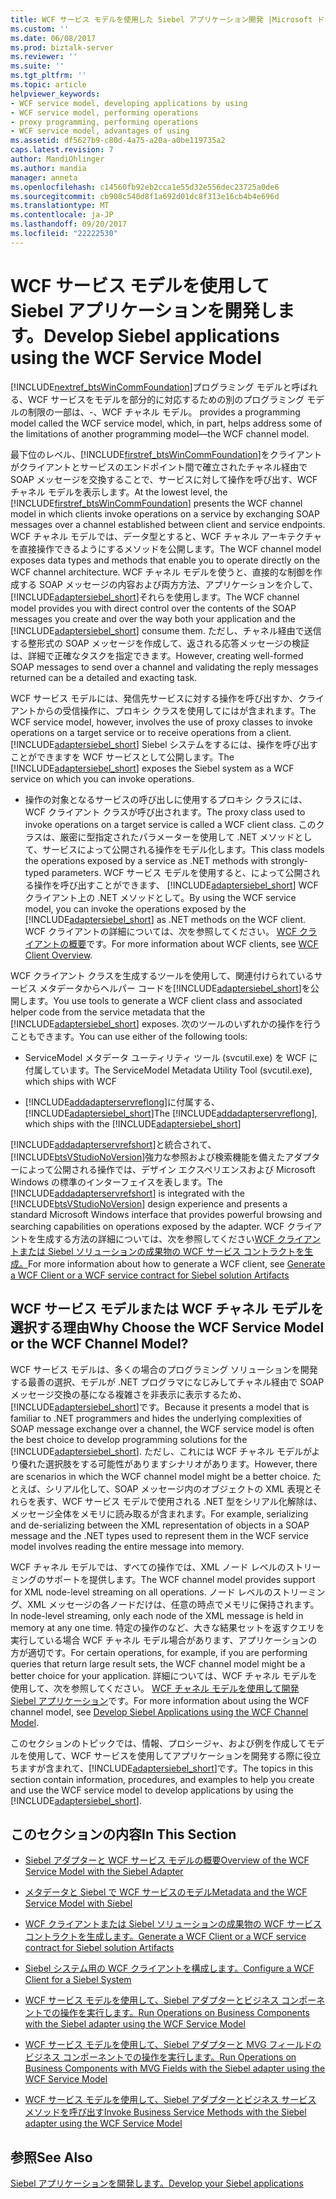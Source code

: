 ```yaml
---
title: WCF サービス モデルを使用した Siebel アプリケーション開発 |Microsoft ドキュメント
ms.custom: ''
ms.date: 06/08/2017
ms.prod: biztalk-server
ms.reviewer: ''
ms.suite: ''
ms.tgt_pltfrm: ''
ms.topic: article
helpviewer_keywords:
- WCF service model, developing applications by using
- WCF service model, performing operations
- proxy programming, performing operations
- WCF service model, advantages of using
ms.assetid: df5627b9-c80d-4a75-a20a-a0be119735a2
caps.latest.revision: 7
author: MandiOhlinger
ms.author: mandia
manager: anneta
ms.openlocfilehash: c14560fb92eb2cca1e55d32e556dec23725a0de6
ms.sourcegitcommit: cb908c540d8f1a692d01dc8f313e16cb4b4e696d
ms.translationtype: MT
ms.contentlocale: ja-JP
ms.lasthandoff: 09/20/2017
ms.locfileid: "22222530"
---
```

# <a name="develop-siebel-applications-using-the-wcf-service-model"></a><span data-ttu-id="d2903-102">WCF サービス モデルを使用して Siebel アプリケーションを開発します。</span><span class="sxs-lookup"><span data-stu-id="d2903-102">Develop Siebel applications using the WCF Service Model</span></span>
[!INCLUDE[nextref_btsWinCommFoundation](../../includes/nextref-btswincommfoundation-md.md)]<span data-ttu-id="d2903-103">プログラミング モデルと呼ばれる、WCF サービスをモデルを部分的に対応するための別のプログラミング モデルの制限の一部は、-、WCF チャネル モデル。</span><span class="sxs-lookup"><span data-stu-id="d2903-103"> provides a programming model called the WCF service model, which, in part, helps address some of the limitations of another programming model—the WCF channel model.</span></span>  
  
 <span data-ttu-id="d2903-104">最下位のレベル、[!INCLUDE[firstref_btsWinCommFoundation](../../includes/firstref-btswincommfoundation-md.md)]をクライアントがクライアントとサービスのエンドポイント間で確立されたチャネル経由で SOAP メッセージを交換することで、サービスに対して操作を呼び出す、WCF チャネル モデルを表示します。</span><span class="sxs-lookup"><span data-stu-id="d2903-104">At the lowest level, the [!INCLUDE[firstref_btsWinCommFoundation](../../includes/firstref-btswincommfoundation-md.md)] presents the WCF channel model in which clients invoke operations on a service by exchanging SOAP messages over a channel established between client and service endpoints.</span></span> <span data-ttu-id="d2903-105">WCF チャネル モデルでは、データ型とすると、WCF チャネル アーキテクチャを直接操作できるようにするメソッドを公開します。</span><span class="sxs-lookup"><span data-stu-id="d2903-105">The WCF channel model exposes data types and methods that enable you to operate directly on the WCF channel architecture.</span></span> <span data-ttu-id="d2903-106">WCF チャネル モデルを使うと、直接的な制御を作成する SOAP メッセージの内容および両方方法、アプリケーションを介して、[!INCLUDE[adaptersiebel_short](../../includes/adaptersiebel-short-md.md)]それらを使用します。</span><span class="sxs-lookup"><span data-stu-id="d2903-106">The WCF channel model provides you with direct control over the contents of the SOAP messages you create and over the way both your application and the [!INCLUDE[adaptersiebel_short](../../includes/adaptersiebel-short-md.md)] consume them.</span></span> <span data-ttu-id="d2903-107">ただし、チャネル経由で送信する整形式の SOAP メッセージを作成して、返される応答メッセージの検証は、詳細で正確なタスクを指定できます。</span><span class="sxs-lookup"><span data-stu-id="d2903-107">However, creating well-formed SOAP messages to send over a channel and validating the reply messages returned can be a detailed and exacting task.</span></span>  
  
 <span data-ttu-id="d2903-108">WCF サービス モデルには、発信先サービスに対する操作を呼び出すか、クライアントからの受信操作に、プロキシ クラスを使用してにはが含まれます。</span><span class="sxs-lookup"><span data-stu-id="d2903-108">The WCF service model, however, involves the use of proxy classes to invoke operations on a target service or to receive operations from a client.</span></span> <span data-ttu-id="d2903-109">[!INCLUDE[adaptersiebel_short](../../includes/adaptersiebel-short-md.md)] Siebel システムをするには、操作を呼び出すことができますを WCF サービスとして公開します。</span><span class="sxs-lookup"><span data-stu-id="d2903-109">The [!INCLUDE[adaptersiebel_short](../../includes/adaptersiebel-short-md.md)] exposes the Siebel system as a WCF service on which you can invoke operations.</span></span>  
  
-   <span data-ttu-id="d2903-110">操作の対象となるサービスの呼び出しに使用するプロキシ クラスには、WCF クライアント クラスが呼び出されます。</span><span class="sxs-lookup"><span data-stu-id="d2903-110">The proxy class used to invoke operations on a target service is called a WCF client class.</span></span> <span data-ttu-id="d2903-111">このクラスは、厳密に型指定されたパラメーターを使用して .NET メソッドとして、サービスによって公開される操作をモデル化します。</span><span class="sxs-lookup"><span data-stu-id="d2903-111">This class models the operations exposed by a service as .NET methods with strongly-typed parameters.</span></span> <span data-ttu-id="d2903-112">WCF サービス モデルを使用すると、によって公開される操作を呼び出すことができます、 [!INCLUDE[adaptersiebel_short](../../includes/adaptersiebel-short-md.md)] WCF クライアント上の .NET メソッドとして。</span><span class="sxs-lookup"><span data-stu-id="d2903-112">By using the WCF service model, you can invoke the operations exposed by the [!INCLUDE[adaptersiebel_short](../../includes/adaptersiebel-short-md.md)] as .NET methods on the WCF client.</span></span> <span data-ttu-id="d2903-113">WCF クライアントの詳細については、次を参照してください。 [WCF クライアントの概要](https://msdn.microsoft.com/library/ms735103.aspx)です。</span><span class="sxs-lookup"><span data-stu-id="d2903-113">For more information about WCF clients, see [WCF Client Overview](https://msdn.microsoft.com/library/ms735103.aspx).</span></span>   
  
 <span data-ttu-id="d2903-114">WCF クライアント クラスを生成するツールを使用して、関連付けられているサービス メタデータからヘルパー コードを[!INCLUDE[adaptersiebel_short](../../includes/adaptersiebel-short-md.md)]を公開します。</span><span class="sxs-lookup"><span data-stu-id="d2903-114">You use tools to generate a WCF client class and associated helper code from the service metadata that the [!INCLUDE[adaptersiebel_short](../../includes/adaptersiebel-short-md.md)] exposes.</span></span> <span data-ttu-id="d2903-115">次のツールのいずれかの操作を行うこともできます。</span><span class="sxs-lookup"><span data-stu-id="d2903-115">You can use either of the following tools:</span></span>  
  
-   <span data-ttu-id="d2903-116">ServiceModel メタデータ ユーティリティ ツール (svcutil.exe) を WCF に付属しています。</span><span class="sxs-lookup"><span data-stu-id="d2903-116">The ServiceModel Metadata Utility Tool (svcutil.exe), which ships with WCF</span></span>  
  
-   <span data-ttu-id="d2903-117">[!INCLUDE[addadapterservreflong](../../includes/addadapterservreflong-md.md)]に付属する、[!INCLUDE[adaptersiebel_short](../../includes/adaptersiebel-short-md.md)]</span><span class="sxs-lookup"><span data-stu-id="d2903-117">The [!INCLUDE[addadapterservreflong](../../includes/addadapterservreflong-md.md)], which ships with the [!INCLUDE[adaptersiebel_short](../../includes/adaptersiebel-short-md.md)]</span></span>  
  
 <span data-ttu-id="d2903-118">[!INCLUDE[addadapterservrefshort](../../includes/addadapterservrefshort-md.md)]と統合されて、[!INCLUDE[btsVStudioNoVersion](../../includes/btsvstudionoversion-md.md)]強力な参照および検索機能を備えたアダプターによって公開される操作では、デザイン エクスペリエンスおよび Microsoft Windows の標準のインターフェイスを表します。</span><span class="sxs-lookup"><span data-stu-id="d2903-118">The [!INCLUDE[addadapterservrefshort](../../includes/addadapterservrefshort-md.md)] is integrated with the [!INCLUDE[btsVStudioNoVersion](../../includes/btsvstudionoversion-md.md)] design experience and presents a standard Microsoft Windows interface that provides powerful browsing and searching capabilities on operations exposed by the adapter.</span></span> <span data-ttu-id="d2903-119">WCF クライアントを生成する方法の詳細については、次を参照してください[WCF クライアントまたは Siebel ソリューションの成果物の WCF サービス コントラクトを生成。](../../adapters-and-accelerators/adapter-siebel/generate-a-wcf-client-or-a-wcf-service-contract-for-siebel-solution-artifacts.md)</span><span class="sxs-lookup"><span data-stu-id="d2903-119">For more information about how to generate a WCF client, see [Generate a WCF Client or a WCF service contract for Siebel solution Artifacts](../../adapters-and-accelerators/adapter-siebel/generate-a-wcf-client-or-a-wcf-service-contract-for-siebel-solution-artifacts.md)</span></span>  
  
## <a name="why-choose-the-wcf-service-model-or-the-wcf-channel-model"></a><span data-ttu-id="d2903-120">WCF サービス モデルまたは WCF チャネル モデルを選択する理由</span><span class="sxs-lookup"><span data-stu-id="d2903-120">Why Choose the WCF Service Model or the WCF Channel Model?</span></span>  
 <span data-ttu-id="d2903-121">WCF サービス モデルは、多くの場合のプログラミング ソリューションを開発する最善の選択、モデルが .NET プログラマになじみしてチャネル経由で SOAP メッセージ交換の基になる複雑さを非表示に表示するため、[!INCLUDE[adaptersiebel_short](../../includes/adaptersiebel-short-md.md)]です。</span><span class="sxs-lookup"><span data-stu-id="d2903-121">Because it presents a model that is familiar to .NET programmers and hides the underlying complexities of SOAP message exchange over a channel, the WCF service model is often the best choice to develop programming solutions for the [!INCLUDE[adaptersiebel_short](../../includes/adaptersiebel-short-md.md)].</span></span> <span data-ttu-id="d2903-122">ただし、これには WCF チャネル モデルがより優れた選択肢をする可能性がありますシナリオがあります。</span><span class="sxs-lookup"><span data-stu-id="d2903-122">However, there are scenarios in which the WCF channel model might be a better choice.</span></span> <span data-ttu-id="d2903-123">たとえば、シリアル化して、SOAP メッセージ内のオブジェクトの XML 表現とそれらを表す、WCF サービス モデルで使用される .NET 型をシリアル化解除は、メッセージ全体をメモリに読み取るが含まれます。</span><span class="sxs-lookup"><span data-stu-id="d2903-123">For example, serializing and de-serializing between the XML representation of objects in a SOAP message and the .NET types used to represent them in the WCF service model involves reading the entire message into memory.</span></span>  
  
 <span data-ttu-id="d2903-124">WCF チャネル モデルでは、すべての操作では、XML ノード レベルのストリーミングのサポートを提供します。</span><span class="sxs-lookup"><span data-stu-id="d2903-124">The WCF channel model provides support for XML node-level streaming on all operations.</span></span> <span data-ttu-id="d2903-125">ノード レベルのストリーミング、XML メッセージの各ノードだけは、任意の時点でメモリに保持されます。</span><span class="sxs-lookup"><span data-stu-id="d2903-125">In node-level streaming, only each node of the XML message is held in memory at any one time.</span></span> <span data-ttu-id="d2903-126">特定の操作のなど、大きな結果セットを返すクエリを実行している場合 WCF チャネル モデル場合があります、アプリケーションの方が適切です。</span><span class="sxs-lookup"><span data-stu-id="d2903-126">For certain operations, for example, if you are performing queries that return large result sets, the WCF channel model might be a better choice for your application.</span></span> <span data-ttu-id="d2903-127">詳細については、WCF チャネル モデルを使用して、次を参照してください。 [WCF チャネル モデルを使用して開発 Siebel アプリケーション](../../adapters-and-accelerators/adapter-siebel/develop-siebel-applications-using-the-wcf-channel-model3.md)です。</span><span class="sxs-lookup"><span data-stu-id="d2903-127">For more information about using the WCF channel model, see [Develop Siebel Applications using the WCF Channel Model](../../adapters-and-accelerators/adapter-siebel/develop-siebel-applications-using-the-wcf-channel-model3.md).</span></span>  
  
 <span data-ttu-id="d2903-128">このセクションのトピックでは、情報、プロシージャ、および例を作成してモデルを使用して、WCF サービスを使用してアプリケーションを開発する際に役立ちますが含まれて、[!INCLUDE[adaptersiebel_short](../../includes/adaptersiebel-short-md.md)]です。</span><span class="sxs-lookup"><span data-stu-id="d2903-128">The topics in this section contain information, procedures, and examples to help you create and use the WCF service model to develop applications by using the [!INCLUDE[adaptersiebel_short](../../includes/adaptersiebel-short-md.md)].</span></span>  
  
## <a name="in-this-section"></a><span data-ttu-id="d2903-129">このセクションの内容</span><span class="sxs-lookup"><span data-stu-id="d2903-129">In This Section</span></span>  
  
-   [<span data-ttu-id="d2903-130">Siebel アダプターと WCF サービス モデルの概要</span><span class="sxs-lookup"><span data-stu-id="d2903-130">Overview of the WCF Service Model with the Siebel Adapter</span></span>](../../adapters-and-accelerators/adapter-siebel/overview-of-the-wcf-service-model-with-the-siebel-adapter.md)  
  
-   [<span data-ttu-id="d2903-131">メタデータと Siebel で WCF サービスのモデル</span><span class="sxs-lookup"><span data-stu-id="d2903-131">Metadata and the WCF Service Model with Siebel</span></span>](../../adapters-and-accelerators/adapter-siebel/metadata-and-the-wcf-service-model-with-siebel.md)  
  
-   [<span data-ttu-id="d2903-132">WCF クライアントまたは Siebel ソリューションの成果物の WCF サービス コントラクトを生成します。</span><span class="sxs-lookup"><span data-stu-id="d2903-132">Generate a WCF Client or a WCF service contract for Siebel solution Artifacts</span></span>](../../adapters-and-accelerators/adapter-siebel/generate-a-wcf-client-or-a-wcf-service-contract-for-siebel-solution-artifacts.md)  
  
-   [<span data-ttu-id="d2903-133">Siebel システム用の WCF クライアントを構成します。</span><span class="sxs-lookup"><span data-stu-id="d2903-133">Configure a WCF Client for a Siebel System</span></span>](../../adapters-and-accelerators/adapter-siebel/configure-a-wcf-client-for-a-siebel-system.md)  
  
-   [<span data-ttu-id="d2903-134">WCF サービス モデルを使用して、Siebel アダプターとビジネス コンポーネントでの操作を実行します。</span><span class="sxs-lookup"><span data-stu-id="d2903-134">Run Operations on Business Components with the Siebel adapter using the WCF Service Model</span></span>](../../adapters-and-accelerators/adapter-siebel/run-operations-on-business-components-with-the-siebel-adapter-using-wcf-service.md)  
  
-   [<span data-ttu-id="d2903-135">WCF サービス モデルを使用して、Siebel アダプターと MVG フィールドのビジネス コンポーネントでの操作を実行します。</span><span class="sxs-lookup"><span data-stu-id="d2903-135">Run Operations on Business Components with MVG Fields with the Siebel adapter using the WCF Service Model</span></span>](../../adapters-and-accelerators/adapter-siebel/work-with-mvp-fields-using-the-siebel-adapter-and-the-wcf-service-model.md)  
  
-   [<span data-ttu-id="d2903-136">WCF サービス モデルを使用して、Siebel アダプターとビジネス サービス メソッドを呼び出す</span><span class="sxs-lookup"><span data-stu-id="d2903-136">Invoke Business Service Methods with the Siebel adapter using the WCF Service Model</span></span>](../../adapters-and-accelerators/adapter-siebel/run-business-service-methods-with-the-siebel-adapter-using-a-wcf-service.md)  
  
## <a name="see-also"></a><span data-ttu-id="d2903-137">参照</span><span class="sxs-lookup"><span data-stu-id="d2903-137">See Also</span></span>  
[<span data-ttu-id="d2903-138">Siebel アプリケーションを開発します。</span><span class="sxs-lookup"><span data-stu-id="d2903-138">Develop your Siebel applications</span></span>](../../adapters-and-accelerators/adapter-siebel/develop-your-siebel-applications.md)